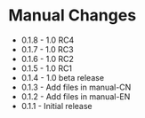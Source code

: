 # Manual Changes

* 0.1.8 - 1.0 RC4
* 0.1.7 - 1.0 RC3
* 0.1.6 - 1.0 RC2
* 0.1.5 - 1.0 RC1
* 0.1.4 - 1.0 beta release
* 0.1.3 - Add files in manual-CN
* 0.1.2 - Add files in manual-EN
* 0.1.1 - Initial release
